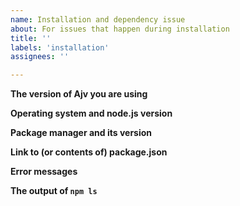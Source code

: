 ```yaml
---
name: Installation and dependency issue
about: For issues that happen during installation
title: ''
labels: 'installation'
assignees: ''

---
```


<!--
Frequently Asked Questions: https://github.com/ajv-validator/ajv/blob/master/FAQ.md
Please provide all info and reduce your schema and data to the smallest possible size.

This template is for installation and dependency issues.
For other issues please see https://github.com/ajv-validator/ajv/blob/master/CONTRIBUTING.md

Before submitting the issue, please try the following:
- use the latest stable Node.js and npm
- use yarn instead of npm - the issue can be related to https://github.com/npm/npm/issues/19877
- remove node_modules and package-lock.json and run install again
-->

**The version of Ajv you are using**

**Operating system and node.js version**

**Package manager and its version**

**Link to (or contents of) package.json**

**Error messages**

**The output of `npm ls`**
